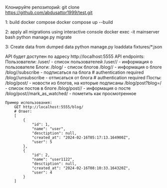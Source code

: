 Клонируйте репозиторий:
git clone https://github.com/abdusattor1999/test.git

1: build docker compose
    docker compose up --build

2: apply all migrations using interactive console
    docker exec -it mainserver bash
    python manage.py migrate
    
3: Create data from dumped data
    python manage.py loaddata fixtures/*.json

    
API будет доступен по адресу http://localhost:5555
API endpoints:
    Пользователи:
        /user/ - список пользователей
        /user/<id>/ - информация о пользователе
    Блоги:
        /blog/ - список блогов
        /blog/<id>/ - информация о блоге
        /blog/<id>/subscribe - подписаться na блога     # authentication required
        /blog/<id>/unsubscribe - отписаться от блога    # authentication required
    Посты:
        /blog/post/ - новости из блогов, на которые подписаны
        /blog/post?blog=<id>/ - список постов в блоге
        /blog/post/<id>/ - информация о посте
        /blog/post/<id>/mark_as_watched/ - пометить как просмотренное
    

    Пример использования:
        GET http://localhost:5555/blog/
        # Ответ:
        [
            {
                "id": 1,
                "name": "user",
                "desctiption": null,
                "created_at": "2024-02-16T05:17:13.164900Z",
                "user": 5
            },
            {
                "id": 2,
                "name": "user1122",
                "desctiption": null,
                "created_at": "2024-02-16T08:10:33.164320Z",
                "user": 4
            }
        ]
